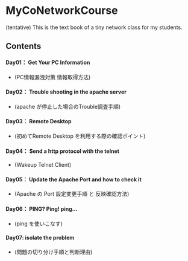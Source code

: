 # MyCoNetworkCourse
(tentative) This is the text book of a tiny network class for my students.

## Contents

#### Day01： Get Your PC Information   
- (PC情報漏洩対策 情報取得方法)

#### Day02： Trouble shooting in the apache server  
- (apache が停止した場合のTrouble調査手順)

#### Day03： Remote Desktop   
- (初めてRemote Desktop を利用する際の確認ポイント)

#### Day04： Send a http protocol with the telnet  
- (Wakeup Telnet Client)

#### Day05： Update the Apache Port and how to check it   
- (Apache の Port 設定変更手順 と 反映確認方法)

#### Day06： PING? Ping! ping...   
- (ping を使いこなす)

#### Day07: isolate the problem
- (問題の切り分け手順と判断理由)
